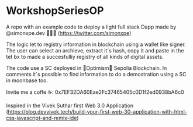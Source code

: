 # WorkshopSeriesOP
A repo with an example code to deploy a light full stack Dapp made by @simonxpe.dev 👨🏻‍💻 (https://twitter.com/simonxpe)

The logic let to registry information in blockchain using a wallet like signer. The user can select an archieve, extract it´s hash, copy it and  paste in the tet bx to made a succesfulliy registry of all kinds of digital assets.

The code use a SC deployed in 🔴Optimism🔴 Sepolia Blockchain. In comments it´s possible to find information to do a demostration using a SC in moonbase too.

Invite me a coffe ☕:  0x7EF32DA60Eae2Fc37465405c0D1f2ed0938bA6c0

Inspired in the Vivek Suthar first Web 3.0 Application (https://blog.devvivek.tech/build-your-first-web-30-application-with-html-css-javascript-and-remix-ide)
